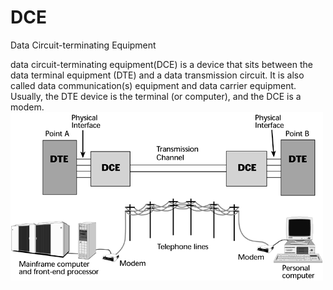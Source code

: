 # DCE


Data Circuit-terminating Equipment

data circuit-terminating equipment(DCE) is a device that sits between
the data terminal equipment (DTE) and a data transmission circuit. It is
also called data communication(s) equipment and data carrier equipment.
Usually, the DTE device is the terminal (or computer), and the DCE is a
modem.\
![](./images/15007971.png?width=480)

